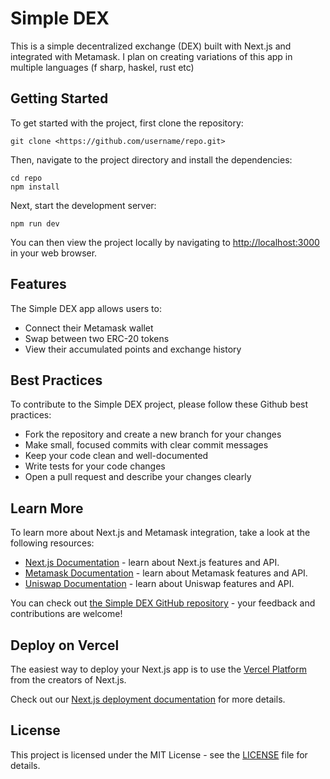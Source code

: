 # Simple DEX

This is a simple decentralized exchange (DEX) built with Next.js and integrated with Metamask. I plan on creating variations of this app in multiple languages (f sharp, haskel, rust etc)

## Getting Started

To get started with the project, first clone the repository:

```
git clone <https://github.com/username/repo.git>

```

Then, navigate to the project directory and install the dependencies:

```
cd repo
npm install

```

Next, start the development server:

```
npm run dev

```

You can then view the project locally by navigating to [http://localhost:3000](http://localhost:3000/) in your web browser.

## Features

The Simple DEX app allows users to:

- Connect their Metamask wallet
- Swap between two ERC-20 tokens
- View their accumulated points and exchange history

## Best Practices

To contribute to the Simple DEX project, please follow these Github best practices:

- Fork the repository and create a new branch for your changes
- Make small, focused commits with clear commit messages
- Keep your code clean and well-documented
- Write tests for your code changes
- Open a pull request and describe your changes clearly

## Learn More

To learn more about Next.js and Metamask integration, take a look at the following resources:

- [Next.js Documentation](https://nextjs.org/docs) - learn about Next.js features and API.
- [Metamask Documentation](https://docs.metamask.io/) - learn about Metamask features and API.
- [Uniswap Documentation](https://uniswap.org/docs/v2/) - learn about Uniswap features and API.

You can check out [the Simple DEX GitHub repository](https://github.com/username/repo) - your feedback and contributions are welcome!

## Deploy on Vercel

The easiest way to deploy your Next.js app is to use the [Vercel Platform](https://vercel.com/new?utm_medium=default-template&filter=next.js&utm_source=create-next-app&utm_campaign=create-next-app-readme) from the creators of Next.js.

Check out our [Next.js deployment documentation](https://nextjs.org/docs/deployment) for more details.

## License

This project is licensed under the MIT License - see the [LICENSE](https://www.notion.so/mojalil/LICENSE) file for details.